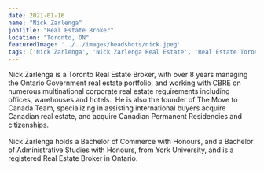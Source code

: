 ```yaml
---
date: 2021-01-16
name: "Nick Zarlenga"
jobTitle: "Real Estate Broker"
location: "Toronto, ON"
featuredImage: '../../images/headshots/nick.jpeg'
tags: ['Nick Zarlenga', 'Nick Zarlenga Real Estate', 'Real Estate Toronto', 'Toronto Realtors', 'Ontario Realtors']
---
```


   Nick Zarlenga is a Toronto Real Estate Broker, with over 8 years managing the Ontario
    Government real estate portfolio, and working with CBRE on numerous multinational
    corporate real estate requirements including offices, warehouses and hotels.  He is also
    the founder of The Move to Canada Team, specializing in assisting international buyers
    acquire Canadian real estate, and acquire Canadian Permanent Residencies and
    citizenships.
    <br/>
    <br/>
    Nick Zarlenga holds a Bachelor of Commerce with Honours, and a Bachelor of
    Administrative Studies with Honours, from York University, and is a registered Real
    Estate Broker in Ontario.